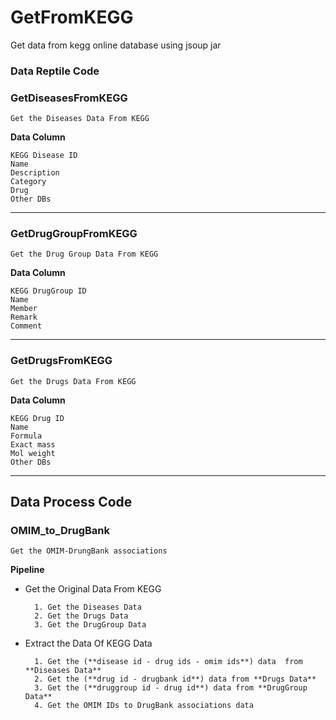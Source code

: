 # GetFromKEGG
Get data from kegg online database using jsoup jar

### Data Reptile Code

### GetDiseasesFromKEGG
	Get the Diseases Data From KEGG

**Data Column**

	KEGG Disease ID
	Name
	Description
	Category
	Drug
	Other DBs

---

### GetDrugGroupFromKEGG
	Get the Drug Group Data From KEGG

**Data Column**

	KEGG DrugGroup ID
	Name
	Member
	Remark
	Comment

---

### GetDrugsFromKEGG
	Get the Drugs Data From KEGG

**Data Column**

	KEGG Drug ID
	Name
	Formula
	Exact mass
	Mol weight
	Other DBs

---


## Data Process Code

### OMIM_to_DrugBank
	Get the OMIM-DrungBank associations 

**Pipeline**

- Get the Original Data From KEGG

		1. Get the Diseases Data
		2. Get the Drugs Data
		3. Get the DrugGroup Data

- Extract the Data Of KEGG Data

		1. Get the (**disease id - drug ids - omim ids**) data  from **Diseases Data**
		2. Get the (**drug id - drugbank id**) data from **Drugs Data**
		3. Get the (**druggroup id - drug id**) data from **DrugGroup Data**
		4. Get the OMIM IDs to DrugBank associations data